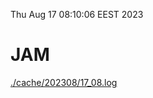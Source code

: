 Thu Aug 17 08:10:06 EEST 2023
# JAM
<a href='./cache/202308/17_08.log'>./cache/202308/17_08.log</a>
